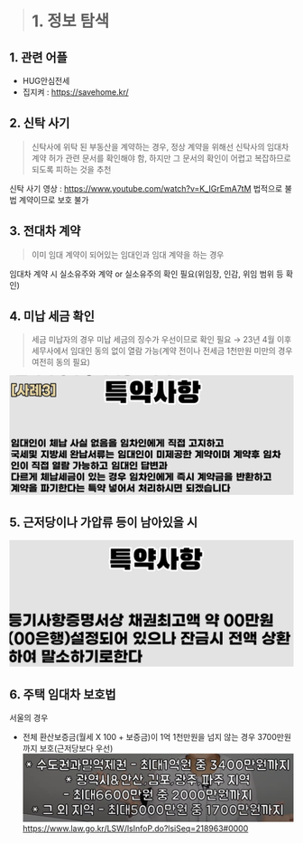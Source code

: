 > # 1. 정보 탐색
## 1. 관련 어플
- HUG안심전세
- 집지켜 : https://savehome.kr/

## 2. 신탁 사기
> 신탁사에 위탁 된 부동산을 계약하는 경우, 정상 계약을 위해선 신탁사의 임대차 계약 허가 관련 문서를 확인해야 함, 하지만 그 문서의 확인이 어렵고 복잡하므로 되도록 피하는 것을 추천

신탁 사기 영상 : https://www.youtube.com/watch?v=K_IGrEmA7tM
법적으로 불법 계약이므로 보호 불가

## 3. 전대차 계약
> 이미 임대 계약이 되어있는 임대인과 임대 계약을 하는 경우

임대차 계약 시 실소유주와 계약 or 실소유주의 확인 필요(위임장, 인감, 위임 범위 등 확인)

## 4. 미납 세금 확인
> 세금 미납자의 경우 미납 세금의 징수가 우선이므로 확인 필요 → 23년 4월 이후 세무사에서 임대인 동의 없이 열람 가능(계약 전이나 전세금 1천만원 미만의 경우 여전히 동의 필요)

![특약1](./src/d2_특약1.png)

## 5. 근저당이나 가압류 등이 남아있을 시
![특약2](./src/d2_특약2.png)

## 6. 주택 임대차 보호법
서울의 경우 
- 전체 환산보증금(월세 X 100 + 보증금)이 1억 1천만원을 넘지 않는 경우 3700만원 까지 보호(근저당보다 우선)
![임대차](./src/d2_임대차보호법.png)
https://www.law.go.kr/LSW/lsInfoP.do?lsiSeq=218963#0000
